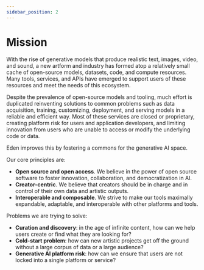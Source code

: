 ```yaml
---
sidebar_position: 2
---
```


# Mission

With the rise of generative models that produce realistic text, images, video, and sound, a new artform and industry has formed atop a relatively small cache of open-source models, datasets, code, and compute resources. Many tools, services, and APIs have emerged to support users of these resources and meet the needs of this ecosystem.

Despite the prevalence of open-source models and tooling, much effort is duplicated reinventing solutions to common problems such as data acquisition, training, customizing, deployment, and serving models in a reliable and efficient way. Most of these services are closed or proprietary, creating platform risk for users and application developers, and limiting innovation from users who are unable to access or modify the underlying code or data.

Eden improves this by fostering a commons for the generative AI space.

Our core principles are:

- **Open source and open access**. We believe in the power of open source software to foster innovation, collaboration, and democratization in AI.
- **Creator-centric**. We believe that creators should be in charge and in control of their own data and artistic outputs.
- **Interoperable and composable**. We strive to make our tools maximally expandable, adaptable, and interoperable with other platforms and tools.

Problems we are trying to solve:

* **Curation and discovery**: in the age of infinite content, how can we help users create or find what they are looking for?
* **Cold-start problem**: how can new artistic projects get off the ground without a large corpus of data or a large audience?
* **Generative AI platform risk**: how can we ensure that users are not locked into a single platform or service?
